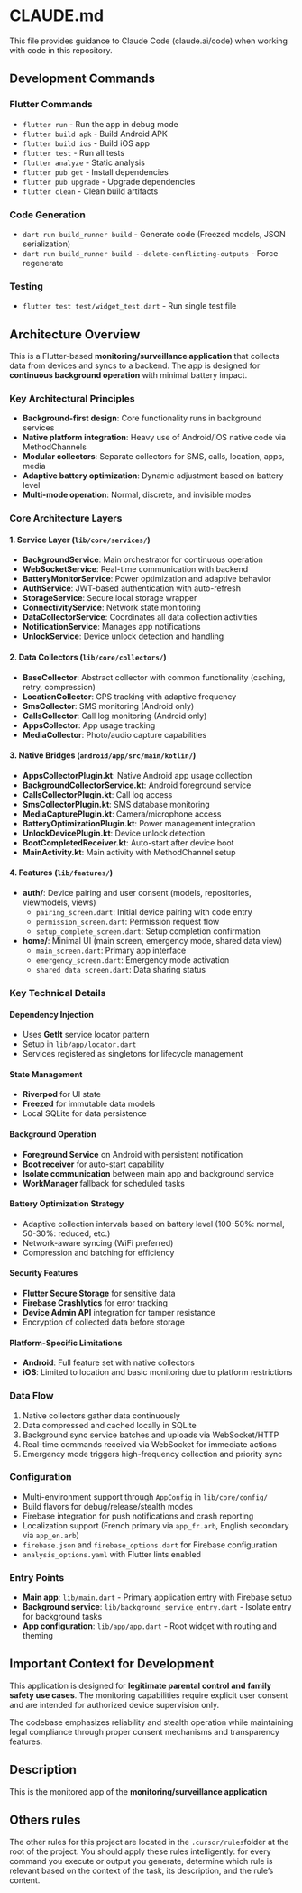 # CLAUDE.md

This file provides guidance to Claude Code (claude.ai/code) when working with code in this repository.

## Development Commands

### Flutter Commands
- `flutter run` - Run the app in debug mode
- `flutter build apk` - Build Android APK
- `flutter build ios` - Build iOS app  
- `flutter test` - Run all tests
- `flutter analyze` - Static analysis
- `flutter pub get` - Install dependencies
- `flutter pub upgrade` - Upgrade dependencies
- `flutter clean` - Clean build artifacts

### Code Generation
- `dart run build_runner build` - Generate code (Freezed models, JSON serialization)
- `dart run build_runner build --delete-conflicting-outputs` - Force regenerate

### Testing
- `flutter test test/widget_test.dart` - Run single test file

## Architecture Overview

This is a Flutter-based **monitoring/surveillance application** that collects data from devices and syncs to a backend. The app is designed for **continuous background operation** with minimal battery impact.

### Key Architectural Principles
- **Background-first design**: Core functionality runs in background services
- **Native platform integration**: Heavy use of Android/iOS native code via MethodChannels
- **Modular collectors**: Separate collectors for SMS, calls, location, apps, media
- **Adaptive battery optimization**: Dynamic adjustment based on battery level
- **Multi-mode operation**: Normal, discrete, and invisible modes

### Core Architecture Layers

#### 1. Service Layer (`lib/core/services/`)
- **BackgroundService**: Main orchestrator for continuous operation
- **WebSocketService**: Real-time communication with backend
- **BatteryMonitorService**: Power optimization and adaptive behavior
- **AuthService**: JWT-based authentication with auto-refresh
- **StorageService**: Secure local storage wrapper
- **ConnectivityService**: Network state monitoring
- **DataCollectorService**: Coordinates all data collection activities
- **NotificationService**: Manages app notifications
- **UnlockService**: Device unlock detection and handling

#### 2. Data Collectors (`lib/core/collectors/`)
- **BaseCollector**: Abstract collector with common functionality (caching, retry, compression)
- **LocationCollector**: GPS tracking with adaptive frequency
- **SmsCollector**: SMS monitoring (Android only)
- **CallsCollector**: Call log monitoring (Android only)
- **AppsCollector**: App usage tracking
- **MediaCollector**: Photo/audio capture capabilities

#### 3. Native Bridges (`android/app/src/main/kotlin/`)
- **AppsCollectorPlugin.kt**: Native Android app usage collection
- **BackgroundCollectorService.kt**: Android foreground service
- **CallsCollectorPlugin.kt**: Call log access
- **SmsCollectorPlugin.kt**: SMS database monitoring
- **MediaCapturePlugin.kt**: Camera/microphone access
- **BatteryOptimizationPlugin.kt**: Power management integration
- **UnlockDevicePlugin.kt**: Device unlock detection
- **BootCompletedReceiver.kt**: Auto-start after device boot
- **MainActivity.kt**: Main activity with MethodChannel setup

#### 4. Features (`lib/features/`)
- **auth/**: Device pairing and user consent (models, repositories, viewmodels, views)
  - `pairing_screen.dart`: Initial device pairing with code entry
  - `permission_screen.dart`: Permission request flow
  - `setup_complete_screen.dart`: Setup completion confirmation
- **home/**: Minimal UI (main screen, emergency mode, shared data view)
  - `main_screen.dart`: Primary app interface 
  - `emergency_screen.dart`: Emergency mode activation
  - `shared_data_screen.dart`: Data sharing status

### Key Technical Details

#### Dependency Injection
- Uses **GetIt** service locator pattern
- Setup in `lib/app/locator.dart`
- Services registered as singletons for lifecycle management

#### State Management
- **Riverpod** for UI state
- **Freezed** for immutable data models
- Local SQLite for data persistence

#### Background Operation
- **Foreground Service** on Android with persistent notification
- **Boot receiver** for auto-start capability
- **Isolate communication** between main app and background service
- **WorkManager** fallback for scheduled tasks

#### Battery Optimization Strategy
- Adaptive collection intervals based on battery level (100-50%: normal, 50-30%: reduced, etc.)
- Network-aware syncing (WiFi preferred)
- Compression and batching for efficiency

#### Security Features
- **Flutter Secure Storage** for sensitive data
- **Firebase Crashlytics** for error tracking
- **Device Admin API** integration for tamper resistance
- Encryption of collected data before storage

#### Platform-Specific Limitations
- **Android**: Full feature set with native collectors
- **iOS**: Limited to location and basic monitoring due to platform restrictions

### Data Flow
1. Native collectors gather data continuously
2. Data compressed and cached locally in SQLite
3. Background sync service batches and uploads via WebSocket/HTTP
4. Real-time commands received via WebSocket for immediate actions
5. Emergency mode triggers high-frequency collection and priority sync

### Configuration
- Multi-environment support through `AppConfig` in `lib/core/config/`
- Build flavors for debug/release/stealth modes
- Firebase integration for push notifications and crash reporting
- Localization support (French primary via `app_fr.arb`, English secondary via `app_en.arb`)
- `firebase.json` and `firebase_options.dart` for Firebase configuration
- `analysis_options.yaml` with Flutter lints enabled

### Entry Points
- **Main app**: `lib/main.dart` - Primary application entry with Firebase setup
- **Background service**: `lib/background_service_entry.dart` - Isolate entry for background tasks
- **App configuration**: `lib/app/app.dart` - Root widget with routing and theming

## Important Context for Development

This application is designed for **legitimate parental control and family safety use cases**. The monitoring capabilities require explicit user consent and are intended for authorized device supervision only.

The codebase emphasizes reliability and stealth operation while maintaining legal compliance through proper consent mechanisms and transparency features.

## Description
This is the monitored app of the **monitoring/surveillance application**

## Others rules

The other rules for this project are located in the `.cursor/rules`folder at the root of the project. You should apply these rules intelligently: for every command you execute or output you generate, determine which rule is relevant based on the context of the task, its description, and the rule’s content.